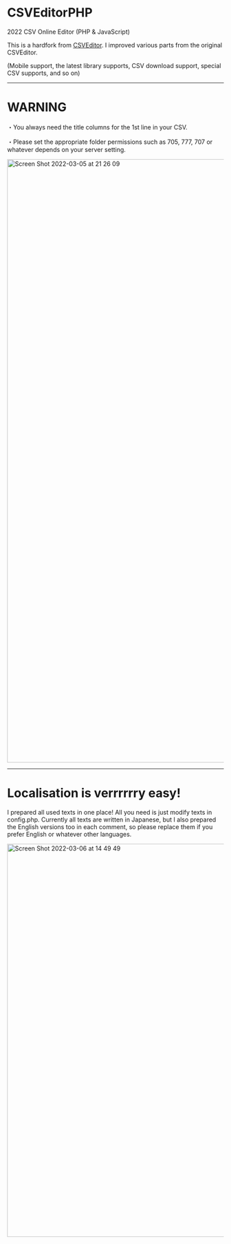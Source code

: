 # CSVEditorPHP
2022 CSV Online Editor (PHP &amp; JavaScript)

This is a hardfork from [CSVEditor](https://github.com/Kortforsyningen/CSVEditor).
I improved various parts from the original CSVEditor. 

(Mobile support, the latest library supports, CSV download support, special CSV supports, and so on)

---

# WARNING

・You always need the title columns for the 1st line in your CSV.

・Please set the appropriate folder permissions such as 705, 777, 707 or whatever depends on your server setting.

<img width="1403" alt="Screen Shot 2022-03-05 at 21 26 09" src="https://user-images.githubusercontent.com/91220554/156905456-087f2c7e-639b-429a-a905-81494a0bbbe7.png">

---

# Localisation is verrrrrry easy!

I prepared all used texts in one place! All you need is just modify texts in config.php.
Currently all texts are written in Japanese, but I also prepared the English versions too in each comment, so please replace them if you prefer English or whatever other languages.

<img width="914" alt="Screen Shot 2022-03-06 at 14 49 49" src="https://user-images.githubusercontent.com/91220554/156937836-0287f361-51b0-4b79-a2bd-8dfef4230fff.png">
